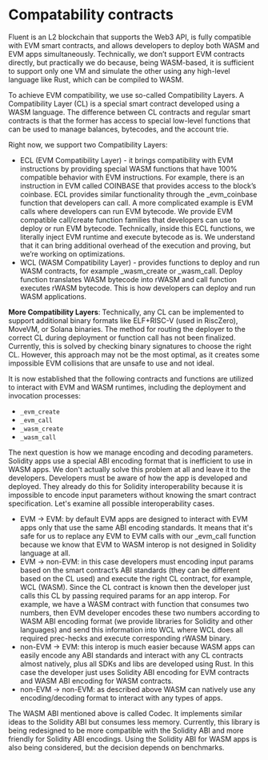# Compatability contracts

Fluent is an L2 blockchain that supports the Web3 API, is fully compatible with EVM smart contracts, and allows developers to deploy both WASM and EVM apps simultaneously. Technically, we don’t support EVM contracts directly, but practically we do because, being WASM-based, it is sufficient to support only one VM and simulate the other using any high-level language like Rust, which can be compiled to WASM.

To achieve EVM compatibility, we use so-called Compatibility Layers. A Compatibility Layer (CL) is a special smart contract developed using a WASM language. The difference between CL contracts and regular smart contracts is that the former has access to special low-level functions that can be used to manage balances, bytecodes, and the account trie.

Right now, we support two Compatibility Layers:
- ECL (EVM Compatibility Layer) - it brings compatibility with EVM instructions by providing special WASM functions that have 100% compatible behavior with EVM instructions. For example, there is an instruction in EVM called COINBASE that provides access to the block’s coinbase. ECL provides similar functionality through the _evm_coinbase function that developers can call. A more complicated example is EVM calls where developers can run EVM bytecode. We provide EVM compatible call/create function families that developers can use to deploy or run EVM bytecode. Technically, inside this ECL functions, we literally inject EVM runtime and execute bytecode as is. We understand that it can bring additional overhead of the execution and proving, but we’re working on optimizations.
- WCL (WASM Compatibility Layer) - provides functions to deploy and run WASM contracts, for example _wasm_create or _wasm_call. Deploy function translates WASM bytecode into rWASM and call function executes rWASM bytecode. This is how developers can deploy and run WASM applications.

**More Compatibility Layers**: Technically, any CL can be implemented to support additional binary formats like ELF+RISC-V (used in RiscZero), MoveVM, or Solana binaries. The method for routing the deployer to the correct CL during deployment or function call has not been finalized. Currently, this is solved by checking binary signatures to choose the right CL. However, this approach may not be the most optimal, as it creates some impossible EVM collisions that are unsafe to use and not ideal.

It is now established that the following contracts and functions are utilized to interact with EVM and WASM runtimes, including the deployment and invocation processes:
- `_evm_create`
- `_evm_call`
- `_wasm_create`
- `_wasm_call`

The next question is how we manage encoding and decoding parameters. Solidity apps use a special ABI encoding format that is inefficient to use in WASM apps. We don't actually solve this problem at all and leave it to the developers. Developers must be aware of how the app is developed and deployed. They already do this for Solidity interoperability because it is impossible to encode input parameters without knowing the smart contract specification. Let's examine all possible interoperability cases.

- EVM -> EVM: by default EVM apps are designed to interact with EVM apps only that use the same ABI encoding standards. It means that it's safe for us to replace any EVM to EVM calls with our _evm_call function because we know that EVM to WASM interop is not designed in Solidity language at all.
- EVM -> non-EVM: in this case developers must encoding input params based on the smart contract’s ABI standards (they can be different based on the CL used) and execute the right CL contract, for example, WCL (WASM). Since the CL contract is known then the developer just calls this CL by passing required params for an app interop. For example, we have a WASM contract with function that consumes two numbers, then EVM developer encodes these two numbers according to WASM ABI encoding format (we provide libraries for Solidity and other languages) and send this information into WCL where WCL does all required prec-hecks and execute corresponding rWASM binary.
- non-EVM -> EVM: this interop is much easier because WASM apps can easily encode any ABI standards and interact with any CL contracts almost natively, plus all SDKs and libs are developed using Rust. In this case the developer just uses Solidity ABI encoding for EVM contracts and WASM ABI encoding for WASM contracts.
- non-EVM -> non-EVM: as described above WASM can natively use any encoding/decoding format to interact with any types of apps. 

The WASM ABI mentioned above is called Codec. It implements similar ideas to the Solidity ABI but consumes less memory. Currently, this library is being redesigned to be more compatible with the Solidity ABI and more friendly for Solidity ABI encodings. Using the Solidity ABI for WASM apps is also being considered, but the decision depends on benchmarks.
